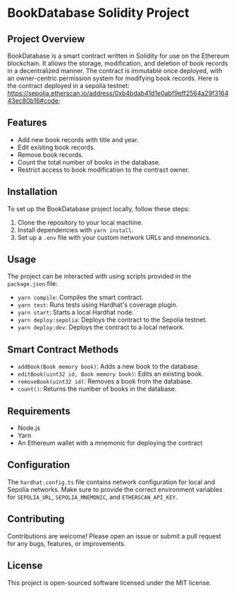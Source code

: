 # BookDatabase Solidity Project

## Project Overview

BookDatabase is a smart contract written in Solidity for use on the Ethereum blockchain. It allows the storage, modification, and deletion of book records in a decentralized manner. The contract is immutable once deployed, with an owner-centric permission system for modifying book records. Here is the contract deployed in a sepolia testnet: https://sepolia.etherscan.io/address/0xb4bdab41d1e0abf9eff2564a29f316443ec80b16#code;

## Features

- Add new book records with title and year.
- Edit existing book records.
- Remove book records.
- Count the total number of books in the database.
- Restrict access to book modification to the contract owner.

## Installation

To set up the BookDatabase project locally, follow these steps:

1. Clone the repository to your local machine.
2. Install dependencies with `yarn install`.
3. Set up a `.env` file with your custom network URLs and mnemonics.

## Usage

The project can be interacted with using scripts provided in the `package.json` file:

- `yarn compile`: Compiles the smart contract.
- `yarn test`: Runs tests using Hardhat's coverage plugin.
- `yarn start`: Starts a local Hardhat node.
- `yarn deploy:sepolia`: Deploys the contract to the Sepolia testnet.
- `yarn deploy:dev`: Deploys the contract to a local network.

## Smart Contract Methods

- `addBook(Book memory book)`: Adds a new book to the database.
- `editBook(uint32 id, Book memory book)`: Edits an existing book.
- `removeBook(uint32 id)`: Removes a book from the database.
- `count()`: Returns the number of books in the database.

## Requirements

- Node.js
- Yarn
- An Ethereum wallet with a mnemonic for deploying the contract

## Configuration

The `hardhat.config.ts` file contains network configuration for local and Sepolia networks. Make sure to provide the correct environment variables for `SEPOLIA_URL`, `SEPOLIA_MNEMONIC`, and `ETHERSCAN_API_KEY`.

## Contributing

Contributions are welcome! Please open an issue or submit a pull request for any bugs, features, or improvements.

## License

This project is open-sourced software licensed under the MIT license.
